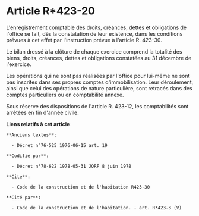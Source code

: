 # Article R*423-20

L'enregistrement comptable des droits, créances, dettes et obligations de l'office se fait, dès la constatation de leur
existence, dans les conditions prévues à cet effet par l'instruction prévue à l'article R. 423-30.

Le bilan dressé à la clôture de chaque exercice comprend la totalité des biens, droits, créances, dettes et obligations
constatées au 31 décembre de l'exercice.

Les opérations qui ne sont pas réalisées par l'office pour lui-même ne sont pas inscrites dans ses propres comptes
d'immobilisation. Leur déroulement, ainsi que celui des opérations de nature particulière, sont retracés dans des comptes
particuliers ou en comptabilité annexe.

Sous réserve des dispositions de l'article R. 423-12, les comptabilités sont arrêtées en fin d'année civile.

**Liens relatifs à cet article**

	**Anciens textes**:

	  - Décret n°76-525 1976-06-15 art. 19

	**Codifié par**:

	  - Décret n°78-622 1978-05-31 JORF 8 juin 1978

	**Cite**:

	  - Code de la construction et de l'habitation R423-30

	**Cité par**:

	  - Code de la construction et de l'habitation. - art. R*423-3 (V)

